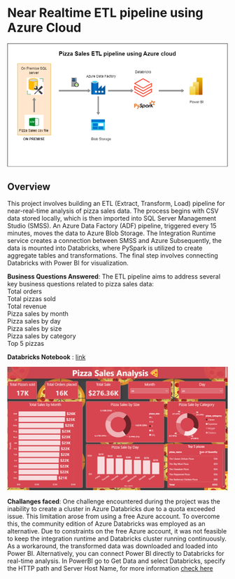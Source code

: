 # Near Realtime ETL pipeline using Azure Cloud
![alt text](https://github.com/mihirajgaonkar/pizza_sales_etl/blob/main/diagram.drawio.png?raw=true)
## Overview
This project involves building an ETL (Extract, Transform, Load) pipeline for near-real-time analysis of pizza sales data. The process begins with CSV data stored locally, which is then imported into SQL Server Management Studio (SMSS). An Azure Data Factory (ADF) pipeline, triggered every 15 minutes, moves the data to Azure Blob Storage. The Integration Runtime service creates a connection between SMSS and Azure Subsequently, the data is mounted into Databricks, where PySpark is utilized to create aggregate tables and transformations. The final step involves connecting Databricks with Power BI for visualization.

**Business Questions Answered**:
The ETL pipeline aims to address several key business questions related to pizza sales data:  
  Total orders  
  Total pizzas sold  
  Total revenue  
  Pizza sales by month  
  Pizza sales by day  
  Pizza sales by size  
  Pizza sales by category  
  Top 5 pizzas  

**Databricks Notebook** : [link](https://github.com/mihirajgaonkar/pizza_sales_etl/blob/main/httpsdatabricks-prod-cloudfront.clo.txt) 

![alt text](https://github.com/mihirajgaonkar/pizza_sales_etl/blob/main/dashboard%20ss.png?raw=true)

**Challanges faced**: One challenge encountered during the project was the inability to create a cluster in Azure Databricks due to a quota exceeded issue. This limitation arose from using a free Azure account. To overcome this, the community edition of Azure Databricks was employed as an alternative.
Due to constraints on the free Azure account, it was not feasible to keep the integration runtime and Databricks cluster running continuously. As a workaround, the transformed data was downloaded and loaded into Power BI. Alternatively, you can connect Power BI directly to Databricks for real-time analysis. In PowerBI go to Get Data and select Databricks, specify the HTTP path and Server Host Name, for more information [check here](https://docs.databricks.com/en/partners/bi/power-bi.html)
